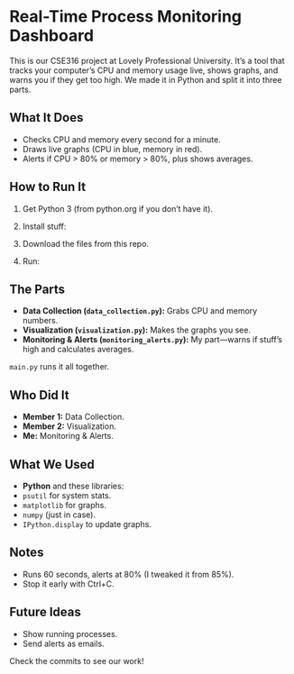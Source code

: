 # Real-Time Process Monitoring Dashboard

This is our CSE316 project at Lovely Professional University. It’s a tool that tracks your computer’s CPU and memory usage live, shows graphs, and warns you if they get too high. We made it in Python and split it into three parts.

## What It Does
- Checks CPU and memory every second for a minute.
- Draws live graphs (CPU in blue, memory in red).
- Alerts if CPU > 80% or memory > 80%, plus shows averages.

## How to Run It
1. Get Python 3 (from python.org if you don’t have it).
2. Install stuff:

3. Download the files from this repo.
4. Run:


## The Parts
- **Data Collection (`data_collection.py`):** Grabs CPU and memory numbers.
- **Visualization (`visualization.py`):** Makes the graphs you see.
- **Monitoring & Alerts (`monitoring_alerts.py`):** My part—warns if stuff’s high and calculates averages.

`main.py` runs it all together.

## Who Did It
- **Member 1:** Data Collection.
- **Member 2:** Visualization.
- **Me:** Monitoring & Alerts.

## What We Used
- **Python** and these libraries:
- `psutil` for system stats.
- `matplotlib` for graphs.
- `numpy` (just in case).
- `IPython.display` to update graphs.

## Notes
- Runs 60 seconds, alerts at 80% (I tweaked it from 85%).
- Stop it early with Ctrl+C.

## Future Ideas
- Show running processes.
- Send alerts as emails.

Check the commits to see our work!
